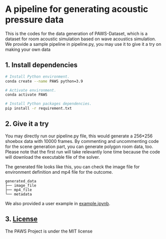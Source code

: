 # A pipeline for generating acoustic pressure data

This is the codes for the data generation of PAWS-Dataset, which is a  dataset for room acoustic simulation based on wave acoustics simulation. We provide a sample pipeline in pipeline.py, you may use it to give it a try on making your own data



## 1. Install dependencies

```bash
# Install Python environment.
conda create --name PAWS python=3.9

# Activate environment.
conda activate PAWS

# Install Python packages dependencies.
pip install -r requirement.txt
```





## 2. Give it a try

You may directly run our pipeline.py file, this would generate a 256*256 shoebox data with 10000 frames.  By commenting and uncommenting code for the scene generation part, you can generate polygon room data, too. Please note that the first run will take relevantly lone time because the code will download the executable file of the solver.

The generated file looks like this, you can check the image file for environment definition and mp4 file for the outcome.

```
generated_data
├── image_file
├── mp4_file
└── metadata
```

We also provided a user example in [example.ipynb](example.ipynb).


## 3. [License](LICENSE)
The PAWS Project is under the MIT license



